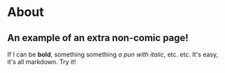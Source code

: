 # About

## An example of an extra non-comic page!

If I can be **bold**, something something *a pun with italic*, etc. etc. It's easy, it's all markdown. Try it!